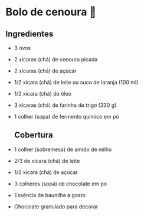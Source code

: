 # Bolo de cenoura :cake:

##  Ingredientes

- 3 ovos

- 2 xícaras (chá) de cenoura picada

- 2 xícaras (chá) de açúcar

- 1/2 xícara (chá) de leite ou suco de laranja (100 ml)

- 1/2 xícara (chá) de óleo

- 3 xícaras (chá) de farinha de trigo (330 g)

- 1 colher (sopa) de fermento químico em pó

  ## Cobertura

- 1 colher (sobremesa) de amido de milho

- 2/3 de xícara (chá) de leite

- 1/2 xícara (chá) de açúcar

- 3 colheres (sopa) de chocolate em pó

- Essência de baunilha a gosto

- Chocolate granulado para decorar

# 



